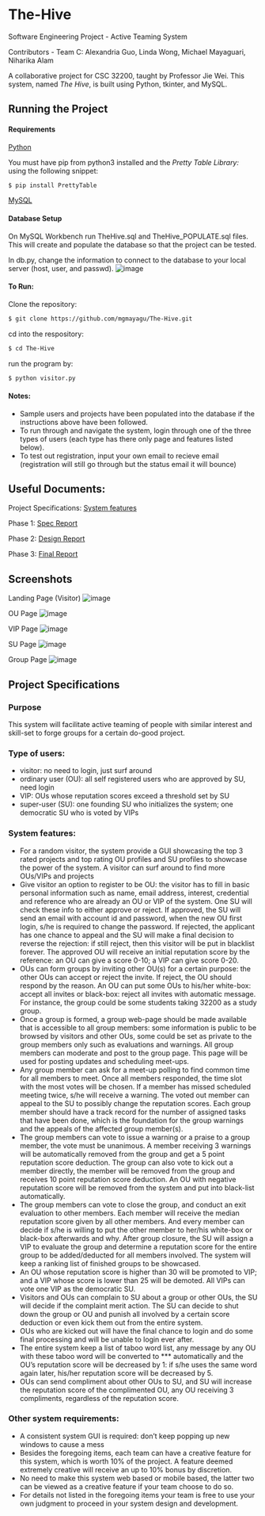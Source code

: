 # The-Hive
Software Engineering Project - Active Teaming System

Contributors - Team C: Alexandria Guo, Linda Wong, Michael Mayaguari, Niharika Alam

A collaborative project for CSC 32200, taught by Professor Jie Wei. This system, named *The Hive*, is built using Python, tkinter, and MySQL.

## Running the Project
#### Requirements
[Python](https://www.python.org/downloads/)

You must have pip from python3 installed and the *Pretty Table Library:* using the following snippet:
```bash
$ pip install PrettyTable
```
[MySQL](https://dev.mysql.com/downloads/)

#### Database Setup
On MySQL Workbench run TheHive.sql and TheHive_POPULATE.sql files. This will create and populate the database so that the project can be tested.

In db.py, change the information to connect to the database to your local server (host, user, and passwd).
![image](https://user-images.githubusercontent.com/44476083/81892560-67023200-9579-11ea-8763-2f9c209dc3ea.png)

#### To Run:
Clone the repository:

```bash
$ git clone https://github.com/mgmayagu/The-Hive.git
```

cd into the respository:
```bash
$ cd The-Hive
```

run the program by:
```bash
$ python visitor.py
```
#### Notes:
* Sample users and projects have been populated into the database if the instructions above have been followed. 
* To run through and navigate the system, login through one of the three types of users (each type has there only page and features listed below).
* To test out registration, input your own email to recieve email (registration will still go through but the status email it will bounce)

## Useful Documents:
Project Specifications: [System features](http://www-cs.engr.ccny.cuny.edu/~csjie/322/s20/spec_s20.docx)

Phase 1: [Spec Report](https://github.com/mgmayagu/The-Hive/blob/master/Reports/Spec%20Report%20-%20Team%20C.pdf)

Phase 2: [Design Report](https://github.com/mgmayagu/The-Hive/blob/master/Reports/Spec%20Report%20-%20Team%20C.pdf)

Phase 3: [Final Report](https://github.com/mgmayagu/The-Hive/blob/master/Reports/Final%20Report%20-%20Team%20C.pdf)

## Screenshots
Landing Page (Visitor)
![image](https://user-images.githubusercontent.com/44476083/81894818-c1ea5800-957e-11ea-95bf-fb85222d505e.png)

OU Page
![image](https://user-images.githubusercontent.com/44476083/81895236-cb27f480-957f-11ea-9d75-9c090cd07417.png)

VIP Page
![image](https://user-images.githubusercontent.com/44476083/81895408-1c37e880-9580-11ea-8f6c-9e863acd46e0.png)

SU Page
![image](https://user-images.githubusercontent.com/44476083/81895477-412c5b80-9580-11ea-9374-110a167ef333.png)

Group Page
![image](https://user-images.githubusercontent.com/44476083/81895745-fe1eb800-9580-11ea-8d9d-3f3b3f2c4cf2.png)

## Project Specifications
### Purpose

This system will facilitate active teaming of people with similar interest and skill-set to forge groups for a certain do-good project.

### Type of users:
*	visitor: no need to login, just surf around
*	ordinary user (OU): all self registered users who are approved by SU, need login
*	VIP: OUs whose reputation scores exceed a threshold set by SU
*	super-user (SU): one founding SU who initializes the system; one democratic SU who is voted by VIPs

### System features:
*	For a random visitor, the system provide a GUI showcasing the top 3 rated projects and top rating OU profiles and SU profiles to showcase the power of the system. A visitor can surf around to find more OUs/VIPs and projects 
*	Give visitor an option to register to be OU: the visitor has to fill in basic personal information such as name, email address, interest, credential and reference who are already an OU or VIP of the system. One SU will check these info to either approve or reject. If approved, the SU will send an email with account id and password, when the new OU first login, s/he is required to change the password. If rejected, the applicant has one chance to appeal and the SU will make a final decision to reverse the rejection: if still reject, then this visitor will be put in blacklist forever. The approved OU will receive an initial reputation score by the reference: an OU can give a score 0-10; a VIP can give score 0-20.
*	OUs can form groups by inviting other OU(s) for a certain purpose: the other OUs can accept or reject the invite. If reject, the OU should respond by the reason. An OU can put some OUs to his/her white-box: accept all invites or black-box: reject all invites with automatic message. For instance, the group could be some students taking 32200 as a study group. 
*	Once a group is formed, a group web-page should be made available that is accessible to all group members: some information is public to be browsed by visitors and other OUs, some could be set as private to the group members only such as evaluations and warnings. All group members can moderate and post to the group page. This page will be used for posting updates and scheduling meet-ups.
*	Any group member can ask for a meet-up polling to find common time for all members to meet. Once all members responded, the time slot with the most votes will be chosen. If a member has missed scheduled meeting twice, s/he will receive a warning. The voted out member can appeal to the SU to possibly change the reputation scores. Each group member should have a track record for the number of assigned tasks that have been done, which is the foundation for the group warnings and the appeals of the affected group member(s).
*	The group members can vote to issue a warning or a praise to a group member, the vote must be unanimous. A member receiving 3 warnings will be automatically removed from the group and get a 5 point reputation score deduction. The group can also vote to kick out a member directly, the member will be removed from the group and receives 10 point reputation score deduction. An OU with negative reputation score will be removed from the system and put into black-list automatically.
*	The group members can vote to close the group, and conduct an exit evaluation to other members. Each member will receive the median reputation score given by all other members. And every member can decide if s/he is willing to put the other member to her/his white-box or black-box afterwards and why. After group closure, the SU will assign a VIP to evaluate the group and determine a reputation score for the entire group to be added/deducted for all members involved. The system will keep a ranking list of finished groups to be showcased.
*	An OU whose reputation score is higher than 30 will be promoted to VIP; and a VIP whose score is lower than 25 will be demoted. All VIPs can vote one VIP as the democratic SU. 
*	Visitors and OUs can complain to SU about a group or other OUs, the SU will decide if the complaint merit action. The SU can decide to shut down the group or OU and punish all involved by a certain score deduction or even kick them out from the entire system.
*	OUs who are kicked out will have the final chance to login and do some final processing and will be unable to login ever after.
*	The entire system keep a list of taboo word list, any message by any OU with these taboo word will be converted to *** automatically and the OU’s reputation score will be decreased by 1: if s/he uses the same word again later, his/her reputation score will be decreased by 5.
*	OUs can send compliment about other OUs to SU, and SU will increase the reputation score of the complimented OU, any OU receiving 3 compliments, regardless of the reputation score.

### Other system requirements:
*	A consistent system GUI is required: don’t keep popping up new windows to cause a mess
*	Besides the foregoing items, each team can have a creative feature for this system, which is worth 10% of the project. A feature deemed extremely creative will receive an up to 10% bonus by discretion.
*	No need to make this system web based or mobile based, the latter two can be viewed as a creative feature if your team choose to do so.
*	For details not listed in the foregoing items your team is free to use your own judgment to proceed in your system design and development.
